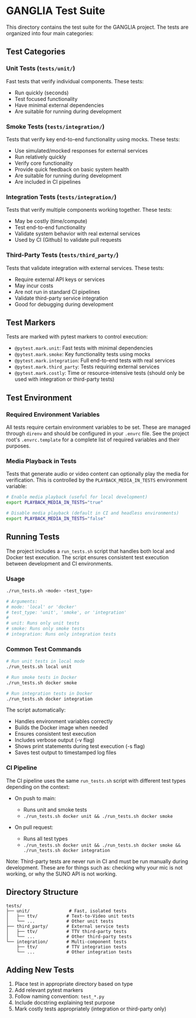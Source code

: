 # GANGLIA Test Suite

This directory contains the test suite for the GANGLIA project. The tests are organized into four main categories:

## Test Categories

### Unit Tests (`tests/unit/`)
Fast tests that verify individual components. These tests:
- Run quickly (seconds)
- Test focused functionality
- Have minimal external dependencies
- Are suitable for running during development

### Smoke Tests (`tests/integration/`)
Tests that verify key end-to-end functionality using mocks. These tests:
- Use simulated/mocked responses for external services
- Run relatively quickly
- Verify core functionality
- Provide quick feedback on basic system health
- Are suitable for running during development
- Are included in CI pipelines

### Integration Tests (`tests/integration/`)
Tests that verify multiple components working together. These tests:
- May be costly (time/compute)
- Test end-to-end functionality
- Validate system behavior with real external services
- Used by CI (Github) to validate pull requests

### Third-Party Tests (`tests/third_party/`)
Tests that validate integration with external services. These tests:
- Require external API keys or services
- May incur costs
- Are not run in standard CI pipelines
- Validate third-party service integration
- Good for debugging during development

## Test Markers

Tests are marked with pytest markers to control execution:

- `@pytest.mark.unit`: Fast tests with minimal dependencies
- `@pytest.mark.smoke`: Key functionality tests using mocks
- `@pytest.mark.integration`: Full end-to-end tests with real services
- `@pytest.mark.third_party`: Tests requiring external services
- `@pytest.mark.costly`: Time or resource-intensive tests (should only be used with integration or third-party tests)

## Test Environment

### Required Environment Variables
All tests require certain environment variables to be set. These are managed through `direnv` and should be configured in your `.envrc` file. See the project root's `.envrc.template` for a complete list of required variables and their purposes.

### Media Playback in Tests
Tests that generate audio or video content can optionally play the media for verification. This is controlled by the `PLAYBACK_MEDIA_IN_TESTS` environment variable:

```bash
# Enable media playback (useful for local development)
export PLAYBACK_MEDIA_IN_TESTS="true"

# Disable media playback (default in CI and headless environments)
export PLAYBACK_MEDIA_IN_TESTS="false"
```

## Running Tests

The project includes a `run_tests.sh` script that handles both local and Docker test execution. The script ensures consistent test execution between development and CI environments.

### Usage
```bash
./run_tests.sh <mode> <test_type>

# Arguments:
# mode: 'local' or 'docker'
# test_type: 'unit', 'smoke', or 'integration'
#
# unit: Runs only unit tests
# smoke: Runs only smoke tests
# integration: Runs only integration tests
```

### Common Test Commands

```bash
# Run unit tests in local mode
./run_tests.sh local unit

# Run smoke tests in Docker
./run_tests.sh docker smoke

# Run integration tests in Docker
./run_tests.sh docker integration
```

The script automatically:
- Handles environment variables correctly
- Builds the Docker image when needed
- Ensures consistent test execution
- Includes verbose output (-v flag)
- Shows print statements during test execution (-s flag)
- Saves test output to timestamped log files

### CI Pipeline
The CI pipeline uses the same `run_tests.sh` script with different test types depending on the context:

- On push to main:
  - Runs unit and smoke tests
  - `./run_tests.sh docker unit && ./run_tests.sh docker smoke`

- On pull request:
  - Runs all test types
  - `./run_tests.sh docker unit && ./run_tests.sh docker smoke && ./run_tests.sh docker integration`

Note: Third-party tests are never run in CI and must be run manually during development.
      These are for things such as: checking why your mic is not working, or why the SUNO API is not working.

## Directory Structure
```
tests/
├── unit/               # Fast, isolated tests
│   ├── ttv/           # Text-to-Video unit tests
│   └── ...            # Other unit tests
├── third_party/       # External service tests
│   ├── ttv/           # TTV third-party tests
│   └── ...            # Other third-party tests
└── integration/       # Multi-component tests
    ├── ttv/           # TTV integration tests
    └── ...            # Other integration tests
```

## Adding New Tests

1. Place test in appropriate directory based on type
2. Add relevant pytest markers
3. Follow naming convention: `test_*.py`
4. Include docstring explaining test purpose
5. Mark costly tests appropriately (integration or third-party only)